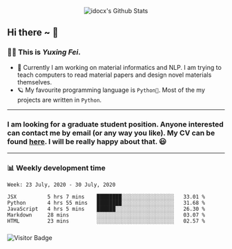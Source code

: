 <div align="center">
    <img align="center" src="https://github-readme-stats.vercel.app/api?username=idocx&show_icons=true&hide_border=true" alt="idocx's Github Stats"></img>
</div>

## Hi there ~ 👋
### 🧑🏻 This is *Yuxing Fei*. ‍

- 🚀 Currently I am working on material informatics and NLP. I am trying to teach computers to read material papers and design novel materials themselves.
- 🪐 My favourite programming language is `Python🐍`. Most of the my projects are written in `Python`.

---

### I am looking for a graduate student position. Anyone interested can contact me by email (or any way you like). My CV can be found [here](https://yuxingfei.com/src/resume.pdf). I will be really happy about that. 😃


---

### 📊 Weekly development time
<!--START_SECTION:waka-->
```text
Week: 23 July, 2020 - 30 July, 2020

JSX          5 hrs 7 mins    ████████░░░░░░░░░░░░░░░░░   33.01 % 
Python       4 hrs 55 mins   ████████░░░░░░░░░░░░░░░░░   31.68 % 
JavaScript   4 hrs 5 mins    ██████░░░░░░░░░░░░░░░░░░░   26.30 % 
Markdown     28 mins         ░░░░░░░░░░░░░░░░░░░░░░░░░   03.07 % 
HTML         23 mins         ░░░░░░░░░░░░░░░░░░░░░░░░░   02.57 %
```
<!--END_SECTION:waka-->

### 

![Visitor Badge](https://visitor-badge.laobi.icu/badge?page_id=idocx.idocx)